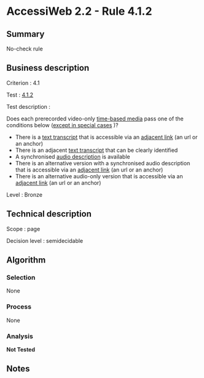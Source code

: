 # AccessiWeb 2.2 - Rule 4.1.2

## Summary

No-check rule

## Business description

Criterion : 4.1

Test : [4.1.2](http://www.accessiweb.org/index.php/accessiweb-22-english-version.html#test-4-1-2)

Test description :

Does each prerecorded video-only [time-based media](http://www.accessiweb.org/index.php/glossary-76.html#mMediaTemp) pass one of the conditions below ([except in special cases](http://www.accessiweb.org/index.php/glossary-76.html#cpCrit4- "Special cases for criterion 4.1") )?

-   There is a [text transcript](http://www.accessiweb.org/index.php/glossary-76.html#mTranscriptTextuel) that is accessible via an [adjacent link](http://www.accessiweb.org/index.php/glossary-76.html#mLienAdj) (an url or an anchor)
-   There is an adjacent [text transcript](http://www.accessiweb.org/index.php/glossary-76.html#mTranscriptTextuel) that can be clearly identified
-   A synchronised [audio description](http://www.accessiweb.org/index.php/glossary-76.html#mAudioDesc) is available
-   There is an alternative version with a synchronised audio description that is accessible via an [adjacent
    link](http://www.accessiweb.org/index.php/glossary-76.html#mLienAdj) (an url or an anchor)
-   There is an alternative audio-only version that is accessible via an [adjacent
    link](http://www.accessiweb.org/index.php/glossary-76.html#mLienAdj) (an url or an anchor)

Level : Bronze

## Technical description

Scope : page

Decision level :
semidecidable

## Algorithm

### Selection

None

### Process

None

### Analysis

**Not Tested**

## Notes



